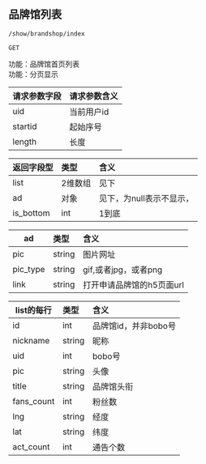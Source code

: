 
## 品牌馆列表

~~~
/show/brandshop/index
~~~
~~~
GET
~~~


功能：品牌馆首页列表  
功能：分页显示
  

| 请求参数字段        | 请求参数含义  |
| -------- |:------|
|uid  |  当前用户id|
|startid  |  起始序号|
|length  | 长度|



|返回字段型 |类型 | 含义 |
| -------- |:------|:------|
|   list   | 2维数组 | 见下 |
|   ad   | 对象 | 见下，为null表示不显示， |
|   is_bottom   | int| 1到底 |

| ad        | 类型 |含义  |
| -------- |:------|:------|
|   pic         | string    | 图片网址 |
|   pic_type   | string | gif,或者jpg，或者png |
|   link        | string    | 打开申请品牌馆的h5页面url |


| list的每行        | 类型 |含义  |
| -------- |:------|:------|
|   id         | int    | 品牌馆id，并非bobo号 |
|   nickname   | string | 昵称 |
|   uid        | int    | bobo号 |
|   pic        | string | 头像 |
|   title      | string | 品牌馆头衔 |
|   fans_count | int | 粉丝数  |
|   lng        | string | 经度 |
|   lat        | string | 纬度 |
|   act_count  | int    | 通告个数 |


 




